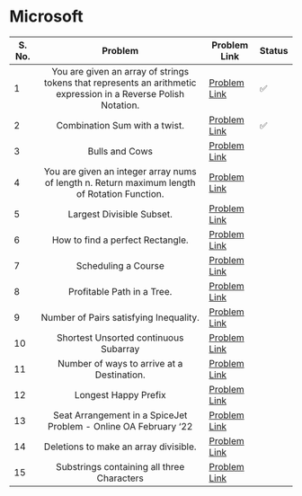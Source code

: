 # Microsoft

| S. No. | Problem | Problem Link | Status |
| ------ |:-------:| ------------ | ------ |
| 1 | You are given an array of strings tokens that represents an arithmetic expression in a Reverse Polish Notation. | [Problem Link](https://leetcode.com/problems/evaluate-reverse-polish-notation/) | ✅ |
| 2 | Combination Sum with a twist. | [Problem Link](https://leetcode.com/problems/combination-sum-iii/) | ✅  |
| 3 | Bulls and Cows | [Problem Link](https://leetcode.com/problems/bulls-and-cows/) |   |
| 4 | You are given an integer array nums of length n. Return maximum length of Rotation Function. | [Problem Link](https://leetcode.com/problems/rotate-function/) |   |
| 5 | Largest Divisible Subset. | [Problem Link](https://leetcode.com/problems/largest-divisible-subset/) |   |
| 6 | How to find a perfect Rectangle. | [Problem Link](https://leetcode.com/problems/perfect-rectangle/) |   |
| 7 | Scheduling a Course | [Problem Link](https://leetcode.com/problems/course-schedule/) |   |
| 8 | Profitable Path in a Tree. | [Problem Link](https://leetcode.com/problems/most-profitable-path-in-a-tree/) |   |
| 9 | Number of Pairs satisfying Inequality. | [Problem Link](https://leetcode.com/problems/number-of-pairs-satisfying-inequality/) |   |
| 10 | Shortest Unsorted continuous Subarray | [Problem Link](https://leetcode.com/problems/shortest-unsorted-continuous-subarray/) |   |
| 11 | Number of ways to arrive at a Destination. | [Problem Link](https://leetcode.com/problems/number-of-ways-to-arrive-at-destination/) |   |
| 12 | Longest Happy Prefix | [Problem Link](https://leetcode.com/problems/longest-happy-prefix/) |   |
| 13 | Seat Arrangement in a SpiceJet Problem - Online OA February ‘22 | [Problem Link](https://leetcode.com/problems/airplane-seat-assignment-probability/) |   |
| 14 | Deletions to make an array divisible. | [Problem Link](https://leetcode.com/problems/minimum-deletions-to-make-array-divisible/) |   |
| 15 | Substrings containing all three Characters | [Problem Link](https://leetcode.com/problems/number-of-substrings-containing-all-three-characters/) |   |



